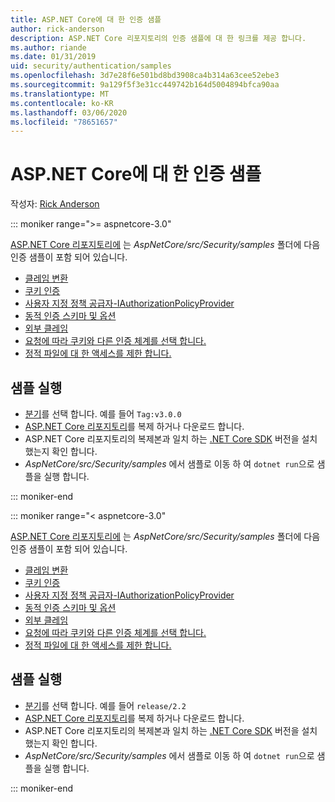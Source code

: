 ```yaml
---
title: ASP.NET Core에 대 한 인증 샘플
author: rick-anderson
description: ASP.NET Core 리포지토리의 인증 샘플에 대 한 링크를 제공 합니다.
ms.author: riande
ms.date: 01/31/2019
uid: security/authentication/samples
ms.openlocfilehash: 3d7e28f6e501bd8bd3908ca4b314a63cee52ebe3
ms.sourcegitcommit: 9a129f5f3e31cc449742b164d5004894bfca90aa
ms.translationtype: MT
ms.contentlocale: ko-KR
ms.lasthandoff: 03/06/2020
ms.locfileid: "78651657"
---
```

# <a name="authentication-samples-for-aspnet-core"></a>ASP.NET Core에 대 한 인증 샘플

작성자: [Rick Anderson](https://twitter.com/RickAndMSFT)

::: moniker range=">= aspnetcore-3.0"

[ASP.NET Core 리포지토리에](https://github.com/dotnet/AspNetCore) 는 *AspNetCore/src/Security/samples* 폴더에 다음 인증 샘플이 포함 되어 있습니다.

* [클레임 변환](https://github.com/dotnet/AspNetCore/tree/release/3.0/src/Security/samples/ClaimsTransformation)
* [쿠키 인증](https://github.com/dotnet/AspNetCore/tree/release/3.0/src/Security/samples/Cookies)
* [사용자 지정 정책 공급자-IAuthorizationPolicyProvider](https://github.com/dotnet/AspNetCore/tree/release/3.0/src/Security/samples/CustomPolicyProvider)
* [동적 인증 스키마 및 옵션](https://github.com/dotnet/AspNetCore/tree/release/3.0/src/Security/samples/DynamicSchemes)
* [외부 클레임](https://github.com/dotnet/AspNetCore/tree/release/3.0/src/Security/samples/Identity.ExternalClaims)
* [요청에 따라 쿠키와 다른 인증 체계를 선택 합니다.](https://github.com/dotnet/AspNetCore/tree/release/3.0/src/Security/samples/PathSchemeSelection)
* [정적 파일에 대 한 액세스를 제한 합니다.](https://github.com/dotnet/AspNetCore/tree/release/3.0/src/Security/samples/StaticFilesAuth)

## <a name="run-the-samples"></a>샘플 실행

* [분기](https://github.com/dotnet/AspNetCore)를 선택 합니다. 예를 들어 `Tag:v3.0.0`
* [ASP.NET Core 리포지토리](https://github.com/dotnet/AspNetCore)를 복제 하거나 다운로드 합니다.
* ASP.NET Core 리포지토리의 복제본과 일치 하는 [.NET Core SDK](https://www.microsoft.com/net/download/all) 버전을 설치 했는지 확인 합니다.
* *AspNetCore/src/Security/samples* 에서 샘플로 이동 하 여 `dotnet run`으로 샘플을 실행 합니다.

::: moniker-end

::: moniker range="< aspnetcore-3.0"

[ASP.NET Core 리포지토리에](https://github.com/dotnet/AspNetCore) 는 *AspNetCore/src/Security/samples* 폴더에 다음 인증 샘플이 포함 되어 있습니다.

* [클레임 변환](https://github.com/dotnet/AspNetCore/tree/release/2.2/src/Security/samples/ClaimsTransformation)
* [쿠키 인증](https://github.com/dotnet/AspNetCore/tree/release/2.2/src/Security/samples/Cookies)
* [사용자 지정 정책 공급자-IAuthorizationPolicyProvider](https://github.com/dotnet/AspNetCore/tree/release/2.2/src/Security/samples/CustomPolicyProvider)
* [동적 인증 스키마 및 옵션](https://github.com/dotnet/AspNetCore/tree/release/2.2/src/Security/samples/DynamicSchemes)
* [외부 클레임](https://github.com/dotnet/AspNetCore/tree/release/2.2/src/Security/samples/Identity.ExternalClaims)
* [요청에 따라 쿠키와 다른 인증 체계를 선택 합니다.](https://github.com/dotnet/AspNetCore/tree/release/2.2/src/Security/samples/PathSchemeSelection)
* [정적 파일에 대 한 액세스를 제한 합니다.](https://github.com/dotnet/AspNetCore/tree/release/2.2/src/Security/samples/StaticFilesAuth)

## <a name="run-the-samples"></a>샘플 실행

* [분기](https://github.com/dotnet/AspNetCore)를 선택 합니다. 예를 들어 `release/2.2`
* [ASP.NET Core 리포지토리](https://github.com/dotnet/AspNetCore)를 복제 하거나 다운로드 합니다.
* ASP.NET Core 리포지토리의 복제본과 일치 하는 [.NET Core SDK](https://www.microsoft.com/net/download/all) 버전을 설치 했는지 확인 합니다.
* *AspNetCore/src/Security/samples* 에서 샘플로 이동 하 여 `dotnet run`으로 샘플을 실행 합니다.

::: moniker-end
